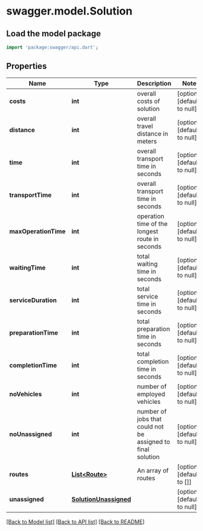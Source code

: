 # swagger.model.Solution

## Load the model package
```dart
import 'package:swagger/api.dart';
```

## Properties
Name | Type | Description | Notes
------------ | ------------- | ------------- | -------------
**costs** | **int** | overall costs of solution | [optional] [default to null]
**distance** | **int** | overall travel distance in meters | [optional] [default to null]
**time** | **int** | overall transport time in seconds | [optional] [default to null]
**transportTime** | **int** | overall transport time in seconds | [optional] [default to null]
**maxOperationTime** | **int** | operation time of the longest route in seconds | [optional] [default to null]
**waitingTime** | **int** | total waiting time in seconds | [optional] [default to null]
**serviceDuration** | **int** | total service time in seconds | [optional] [default to null]
**preparationTime** | **int** | total preparation time in seconds | [optional] [default to null]
**completionTime** | **int** | total completion time in seconds | [optional] [default to null]
**noVehicles** | **int** | number of employed vehicles | [optional] [default to null]
**noUnassigned** | **int** | number of jobs that could not be assigned to final solution | [optional] [default to null]
**routes** | [**List&lt;Route&gt;**](Route.md) | An array of routes | [optional] [default to []]
**unassigned** | [**SolutionUnassigned**](SolutionUnassigned.md) |  | [optional] [default to null]

[[Back to Model list]](../README.md#documentation-for-models) [[Back to API list]](../README.md#documentation-for-api-endpoints) [[Back to README]](../README.md)


